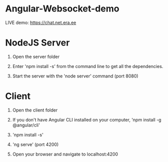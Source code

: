 # Angular-Websocket-demo

LIVE demo: https://chat.net.era.ee

# NodeJS Server

1. Open the server folder

2. Enter 'npm install -s' from the command line to get all the dependencies.

3. Start the server with the 'node server' command (port 8080)

# Client
1. Open the client folder

2. If you don't have Angular CLI installed on your computer, 'npm install -g @angular/cli'

3. 'npm install -s'

4. 'ng serve' (port 4200)

5. Open your browser and navigate to localhost:4200
